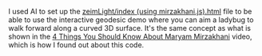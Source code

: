 I used AI to set up the [zeimLight/index (using mirzakhani.js).html](zeimLight/index%20(using%20mirzakhani.js).html) file to be able to use the interactive geodesic demo where you can aim a ladybug to walk forward along a curved 3D surface. It's the same concept as what is shown in the [4 Things You Should Know About Maryam Mirzakhani](https://youtu.be/Sx-kAlEpiZk?t=285) video, which is how I found out about this code.
